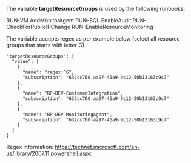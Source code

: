 The variable **targetResourceGroups** is used by the following runbooks:

RUN-VM.AddMonitorAgent
RUN-SQL.EnableAudit
RUN-CheckForPublicIPChange
RUN-EnableResourceMonitoring

The variable accepts regex  as per example below (select all resource groups that starts with letter G).

    "targetResourceGroups": {
      "value": [
        {
          "name": "regex:^G",
          "subscription": "632cc760-aa97-46a9-9c12-50b13163c9c7"
        },
        {
          "name": "BP-DEV-CustomerIntegration",
          "subscription": "632cc760-aa97-46a9-9c12-50b13163c9c7"
        },
        {
          "name": "BP-DEV-MonitoringAgent",
          "subscription": "632cc760-aa97-46a9-9c12-50b13163c9c7"
        }
      ]
    }

Regex information: https://technet.microsoft.com/en-us/library/2007.11.powershell.aspx

